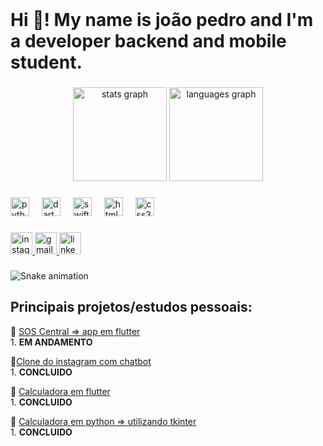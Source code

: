 <br clear="both">

<h1 align="left">Hi 👋! My name is joão pedro and I'm a developer backend and mobile student.</h1>

###

<div align="center">
  <img src="https://github-readme-stats.vercel.app/api?username=jp066&hide_title=false&hide_rank=false&show_icons=true&include_all_commits=true&count_private=true&disable_animations=false&theme=dracula&locale=en&hide_border=false" height="150" alt="stats graph"  />
  <img src="https://github-readme-stats.vercel.app/api/top-langs?username=jp066&locale=en&hide_title=false&layout=compact&card_width=320&langs_count=5&theme=dracula&hide_border=false" height="150" alt="languages graph"  />
</div>

###

<div align="left">
  <img src="https://cdn.jsdelivr.net/gh/devicons/devicon/icons/python/python-original.svg" height="30" alt="python logo"  />
  <img width="12" />
  <img src="https://cdn.jsdelivr.net/gh/devicons/devicon/icons/dart/dart-original.svg" height="30" alt="dart logo"  />
  <img width="12" />
  <img src="https://cdn.jsdelivr.net/gh/devicons/devicon/icons/swift/swift-original.svg" height="30" alt="swift logo"  />
  <img width="12" />
  <img src="https://cdn.jsdelivr.net/gh/devicons/devicon/icons/html5/html5-original.svg" height="30" alt="html5 logo"  />
  <img width="12" />
  <img src="https://cdn.jsdelivr.net/gh/devicons/devicon/icons/css3/css3-original.svg" height="30" alt="css3 logo"  />
</div>

###

<div align="left">
  <a href="https://www.instagram.com/jpedrooliveir4/" target="_blank">
    <img src="https://img.shields.io/static/v1?message=Instagram&logo=instagram&label=&color=E4405F&logoColor=white&labelColor=&style=for-the-badge" height="35" alt="instagram logo"  />
  </a>
  <a href="jpedro030506@gmail.com" target="_blank">
    <img src="https://img.shields.io/static/v1?message=Gmail&logo=gmail&label=&color=D14836&logoColor=white&labelColor=&style=for-the-badge" height="35" alt="gmail logo"  />
  </a>
  <a href="www.linkedin.com/in/joão-pedro-matos-dev-py" target="_blank">
    <img src="https://img.shields.io/static/v1?message=LinkedIn&logo=linkedin&label=&color=0077B5&logoColor=white&labelColor=&style=for-the-badge" height="35" alt="linkedin logo"  />
  </a>
</div>

###

<img src="https://raw.githubusercontent.com/jp066/jp066/output/snake.svg" alt="Snake animation" />

###


## Principais projetos/estudos pessoais:

🚀 [SOS Central => app em flutter](https://github.com/jp066/SOS_Central) <br>
         1. **EM ANDAMENTO** <br>
         
🚀[Clone do instagram com chatbot](https://github.com/jp066/Clone_instagram-With-ChatBot_API) <br>
         1. **CONCLUIDO** <br>
         
🚀 [Calculadora em flutter](https://github.com/jp066/calculadora_em_flutter) <br>
        1. **CONCLUIDO** <br>

🚀 [Calculadora em python => utilizando tkinter](https://github.com/jp066/calculadora_em_python) <br>
        1. **CONCLUIDO** <br>
